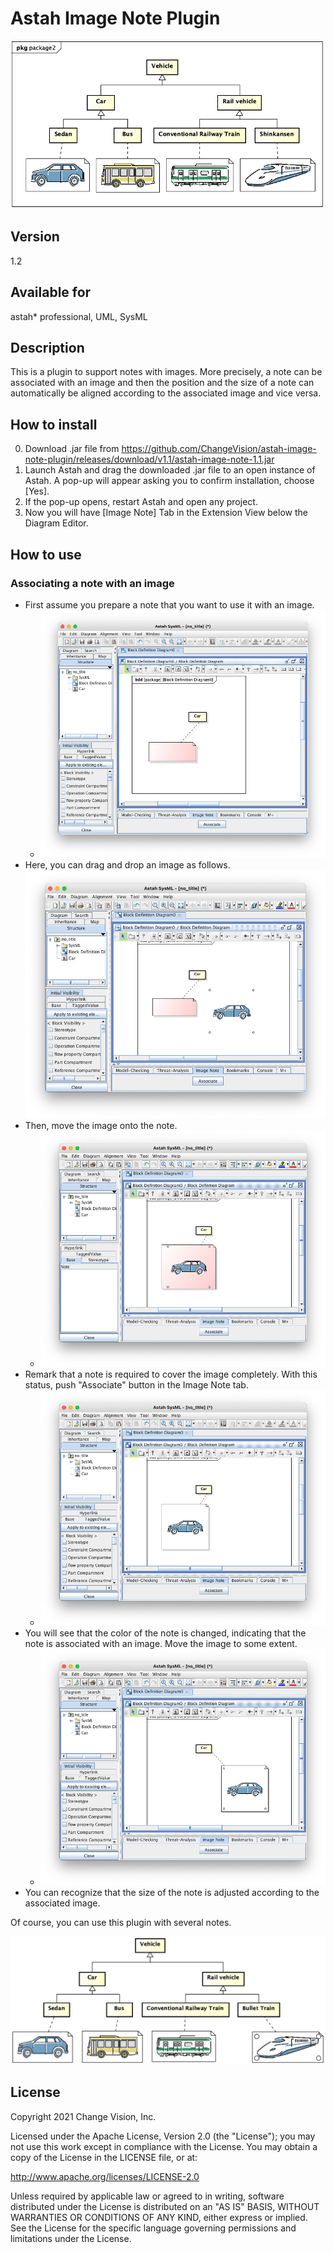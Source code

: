 Astah Image Note Plugin
===============================
![Sample Image](doc/d01.png)

Version
----------------
1.2

Available for
----------------
astah* professional, UML, SysML

Description
----------------
This is a plugin to support notes with images.  More precisely, a note can be associated with an image and then the position and the size of a note can automatically be aligned according to the associated image and vice versa.


How to install
----------------

0. Download .jar file from
   https://github.com/ChangeVision/astah-image-note-plugin/releases/download/v1.1/astah-image-note-1.1.jar
1. Launch Astah and drag the downloaded .jar file to an open instance of Astah. A pop-up will appear asking you to confirm installation, choose [Yes].
2. If the pop-up opens, restart Astah and open any project.
3. Now you will have [Image Note] Tab in the Extension View below the Diagram Editor.


How to use
----------------
### Associating a note with an image
- First assume you prepare a note that you want to use it with an image.
  - ![Sample Image](doc/image001.png)
- Here, you can drag and drop an image as follows.
![Sample Image](doc/image002.png)
- Then, move the image onto the note.
  - ![Sample Image](doc/image003.png)
- Remark that a note is required to cover the image completely. With this status, push "Associate" button in the Image Note tab.
  - ![Sample Image](doc/image004.png)
- You will see that the color of the note is changed, indicating that the note is associated with an image. Move the image to some extent.
  - ![Sample Image](doc/image005.png)
- You can recognize that the size of the note is adjusted according to the associated image.  

Of course, you can use this plugin with several notes.

![Sample Image](doc/8.png)

License
---------------
Copyright 2021 Change Vision, Inc.

Licensed under the Apache License, Version 2.0 (the "License");
you may not use this work except in compliance with the License.
You may obtain a copy of the License in the LICENSE file, or at:

<http://www.apache.org/licenses/LICENSE-2.0>

Unless required by applicable law or agreed to in writing, software
distributed under the License is distributed on an "AS IS" BASIS,
WITHOUT WARRANTIES OR CONDITIONS OF ANY KIND, either express or implied.
See the License for the specific language governing permissions and
limitations under the License.
